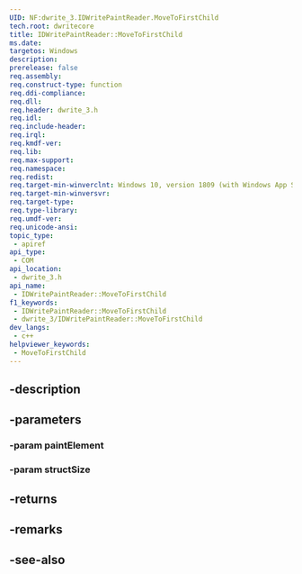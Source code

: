 ```yaml
---
UID: NF:dwrite_3.IDWritePaintReader.MoveToFirstChild
tech.root: dwritecore
title: IDWritePaintReader::MoveToFirstChild
ms.date: 
targetos: Windows
description: 
prerelease: false
req.assembly: 
req.construct-type: function
req.ddi-compliance: 
req.dll: 
req.header: dwrite_3.h
req.idl: 
req.include-header: 
req.irql: 
req.kmdf-ver: 
req.lib: 
req.max-support: 
req.namespace: 
req.redist: 
req.target-min-winverclnt: Windows 10, version 1809 (with Windows App SDK 1.2 or later)
req.target-min-winversvr: 
req.target-type: 
req.type-library: 
req.umdf-ver: 
req.unicode-ansi: 
topic_type:
 - apiref
api_type:
 - COM
api_location:
 - dwrite_3.h
api_name:
 - IDWritePaintReader::MoveToFirstChild
f1_keywords:
 - IDWritePaintReader::MoveToFirstChild
 - dwrite_3/IDWritePaintReader::MoveToFirstChild
dev_langs:
 - c++
helpviewer_keywords:
 - MoveToFirstChild
---
```


## -description

## -parameters

### -param paintElement

### -param structSize

## -returns

## -remarks

## -see-also


